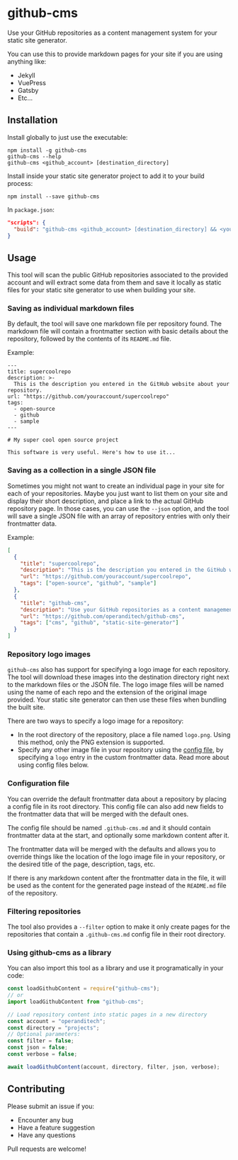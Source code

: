 # github-cms

Use your GitHub repositories as a content management system for your static site generator.

You can use this to provide markdown pages for your site if you are using anything like:

- Jekyll
- VuePress
- Gatsby
- Etc...

## Installation

Install globally to just use the executable:

```
npm install -g github-cms
github-cms --help
github-cms <github_account> [destination_directory]
```

Install inside your static site generator project to add it to your build process:

```
npm install --save github-cms
```

In `package.json`:

```json
"scripts": {
  "build": "github-cms <github_account> [destination_directory] && <your_normal_build_command>"
}
```

## Usage

This tool will scan the public GitHub repositories associated to the provided account
and will extract some data from them and save it locally as static files for your
static site generator to use when building your site.

### Saving as individual markdown files

By default, the tool will save one markdown file per repository found.
The markdown file will contain a frontmatter section with basic details
about the repository, followed by the contents of its `README.md` file.

Example:

```
---
title: supercoolrepo
description: >-
  This is the description you entered in the GitHub website about your repository.
url: "https://github.com/youraccount/supercoolrepo"
tags:
  - open-source
  - github
  - sample
---

# My super cool open source project

This software is very useful. Here's how to use it...
```

### Saving as a collection in a single JSON file

Sometimes you might not want to create an individual page in your site for each
of your repositories. Maybe you just want to list them on your site and display
their short description, and place a link to the actual GitHub repository page.
In those cases, you can use the `--json` option, and the tool will save a single
JSON file with an array of repository entries with only their frontmatter data.

Example:

```json
[
  {
    "title": "supercoolrepo",
    "description": "This is the description you entered in the GitHub website about your repository.",
    "url": "https://github.com/youraccount/supercoolrepo",
    "tags": ["open-source", "github", "sample"]
  },
  {
    "title": "github-cms",
    "description": "Use your GitHub repositories as a content management system for your static site generator.",
    "url": "https://github.com/operanditech/github-cms",
    "tags": ["cms", "github", "static-site-generator"]
  }
]
```

### Repository logo images

`github-cms` also has support for specifying a logo image for each repository.
The tool will download these images into the destination directory right next
to the markdown files or the JSON file. The logo image files will be named using
the name of each repo and the extension of the original image provided.
Your static site generator can then use these files when bundling the built site.

There are two ways to specify a logo image for a repository:

- In the root directory of the repository, place a file named `logo.png`.
  Using this method, only the PNG extension is supported.
- Specify any other image file in your repository using the
  [config file](#configuration-file), by specifying a `logo` entry in the
  custom frontmatter data. Read more about using config files below.

### Configuration file

You can override the default frontmatter data about a repository by placing
a config file in its root directory. This config file can also add new fields
to the frontmatter data that will be merged with the default ones.

The config file should be named `.github-cms.md` and it should contain
frontmatter data at the start, and optionally some markdown content after it.

The frontmatter data will be merged with the defaults and allows you
to override things like the location of the logo image file in your repository,
or the desired title of the page, description, tags, etc.

If there is any markdown content after the frontmatter data in the file,
it will be used as the content for the generated page instead of the `README.md`
file of the repository.

### Filtering repositories

The tool also provides a `--filter` option to make it only create pages for the
repositories that contain a `.github-cms.md` config file in their root directory.

### Using github-cms as a library

You can also import this tool as a library and use it programatically in your code:

```javascript
const loadGithubContent = require("github-cms");
// or
import loadGithubContent from "github-cms";

// Load repository content into static pages in a new directory
const account = "operanditech";
const directory = "projects";
// Optional parameters:
const filter = false;
const json = false;
const verbose = false;

await loadGithubContent(account, directory, filter, json, verbose);
```

## Contributing

Please submit an issue if you:

- Encounter any bug
- Have a feature suggestion
- Have any questions

Pull requests are welcome!
